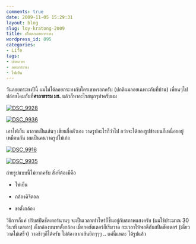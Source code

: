 ```yaml
---
comments: true
date: 2009-11-05 15:29:31
layout: blog
slug: loy-kratong-2009
title: เก็บตกลอยกระทง
wordpress_id: 895
categories:
- Life
tags:
- ถ่ายภาพ
- ลอยกระทง
- ไฟเย็น
---
```


วันลอยกระทงปีนี้ ผมไม่ได้ลอยกระทงกับใครเขาหรอกครับ (ปกติผมลอยเฉพาะกับที่บ้าน) เพื่อนๆไปปล่อยโคมกับที่**ศาลาธรรม มช.** แล้วก็หาอะไรสนุกๆทำครับผม

 

[![DSC_9928](http://www.armno.in.th/wp-content/uploads/2009/11/DSC_9928_thumb.jpg)](http://www.armno.in.th/wp-content/uploads/2009/11/DSC_9928.jpg)

 

[![DSC_9936](http://www.armno.in.th/wp-content/uploads/2009/11/DSC_9936_thumb.jpg)](http://www.armno.in.th/wp-content/uploads/2009/11/DSC_9936.jpg)

 

เอาไฟเย็น มาลากเป็นเส้นๆ เขียนชื่อตัวเอง วาดรูปอะไรก็ว่าไป กว่าจะได้สองรูปข้างบนก็เหนื่อยอยู่เหมือนกัน ผมเป็นคนวาดรูปไม่เก่ง

 

[![DSC_9916](http://www.armno.in.th/wp-content/uploads/2009/11/DSC_9916_thumb.jpg)](http://www.armno.in.th/wp-content/uploads/2009/11/DSC_9916.jpg)

 

[![DSC_9935](http://www.armno.in.th/wp-content/uploads/2009/11/DSC_9935_thumb.jpg)](http://www.armno.in.th/wp-content/uploads/2009/11/DSC_9935.jpg)

 

ถ่ายรูปแบบนี้ไม่ยากครับ สิ่งที่ต้องมีคือ

 

  
  * ไฟเย็น
   
  * กล้องดิจิตอล
   
  * ขาตั้งกล้อง
 

วิธีการก็แค่ ปรับสปีดชัตเตอร์นานๆ จะเป็นเวลาเท่าไหร่ก็ขึ้นอยู่กับสภาพแสงครับ (ผมใช้ประมาณ 30 วินาที เดาเอา) ตั้งกล้องบนขาตั้งกล้อง เมื่อกดชัตเตอร์ก็เริ่มวาด กะเวลาให้พอดีกับสปีดชัตเตอร์ (เดี๋ยววาดไม่เสร็จ) วาดช้าๆก็ได้ครับ ไม่ต้องลากเส้นยิกๆๆๆ .. แค่นี้แหละ ได้รูปแล้ว

